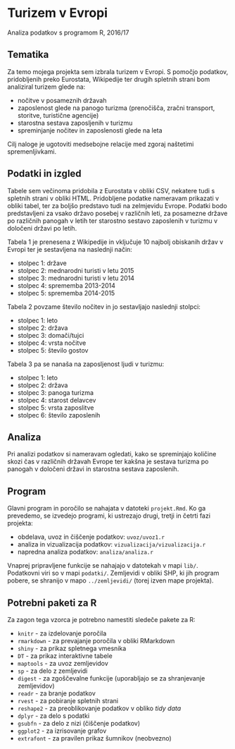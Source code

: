 # Turizem v Evropi

Analiza podatkov s programom R, 2016/17

## Tematika

Za temo mojega projekta sem izbrala turizem v Evropi. S pomočjo podatkov, pridobljenih preko Eurostata, Wikipedije ter drugih spletnih strani bom analiziral turizem glede na:
- nočitve v posameznih državah
- zaposlenost glede na panogo turizma (prenočišča, zračni transport, storitve, turistične agencije)
- starostna sestava zaposljenih v turizmu
- spreminjanje nočitev in zaposlenosti glede na leta

Cilj naloge je ugotoviti medsebojne relacije med zgoraj naštetimi spremenljivkami.

## Podatki in izgled

Tabele sem večinoma pridobila z Eurostata v obliki CSV, nekatere tudi s spletnih strani v obliki HTML. Pridobljene podatke nameravam prikazati v obliki tabel, ter za boljšo predstavo tudi na zelmjevidu Evrope. Podatki bodo predstavljeni za vsako državo posebej v različnih leti, za posamezne države po različnih panogah v letih ter starostno sestavo zaposlenih v turizmu v določeni državi po letih. 

Tabela 1 je prenesena z Wikipedije in vključuje 10 najbolj obiskanih držav v Evropi ter je sestavljena na naslednji način:
- stolpec 1: države
- stolpec 2: mednarodni turisti v letu 2015
- stolpec 3: mednarodni turisti v letu 2014
- stolpec 4: sprememba 2013-2014
- stolpec 5: sprememba 2014-2015

Tabela 2 povzame število nočitev in jo sestavljajo naslednji stolpci:
- stolpec 1: leto
- stolpec 2: država
- stolpec 3: domači/tujci
- stolpec 4: vrsta nočitve
- stolpec 5: število gostov

Tabela 3 pa se nanaša na zaposljenost ljudi v turizmu:
- stolpec 1: leto
- stolpec 2: država
- stolpec 3: panoga turizma
- stolpec 4: starost delavcev
- stolpec 5: vrsta zaposlitve
- stolpec 6: število zaposlenih

## Analiza

Pri analizi podatkov si nameravam ogledati, kako se spreminjajo količine skozi čas v različnih državah Evrope ter kakšna je sestava turizma po panogah v določeni državi in starostna sestava zaposlenih.

## Program

Glavni program in poročilo se nahajata v datoteki `projekt.Rmd`. Ko ga prevedemo,
se izvedejo programi, ki ustrezajo drugi, tretji in četrti fazi projekta:

* obdelava, uvoz in čiščenje podatkov: `uvoz/uvoz1.r`
* analiza in vizualizacija podatkov: `vizualizacija/vizualizacija.r`
* napredna analiza podatkov: `analiza/analiza.r`

Vnaprej pripravljene funkcije se nahajajo v datotekah v mapi `lib/`. Podatkovni
viri so v mapi `podatki/`. Zemljevidi v obliki SHP, ki jih program pobere, se
shranijo v mapo `../zemljevidi/` (torej izven mape projekta).

## Potrebni paketi za R

Za zagon tega vzorca je potrebno namestiti sledeče pakete za R:

* `knitr` - za izdelovanje poročila
* `rmarkdown` - za prevajanje poročila v obliki RMarkdown
* `shiny` - za prikaz spletnega vmesnika
* `DT` - za prikaz interaktivne tabele
* `maptools` - za uvoz zemljevidov
* `sp` - za delo z zemljevidi
* `digest` - za zgoščevalne funkcije (uporabljajo se za shranjevanje zemljevidov)
* `readr` - za branje podatkov
* `rvest` - za pobiranje spletnih strani
* `reshape2` - za preoblikovanje podatkov v obliko *tidy data*
* `dplyr` - za delo s podatki
* `gsubfn` - za delo z nizi (čiščenje podatkov)
* `ggplot2` - za izrisovanje grafov
* `extrafont` - za pravilen prikaz šumnikov (neobvezno)
